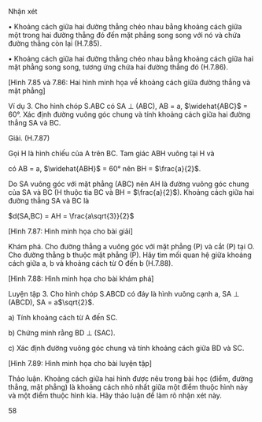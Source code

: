 Nhận xét

• Khoảng cách giữa hai đường thẳng chéo nhau bằng khoảng cách giữa một trong hai đường thẳng đó đến mặt phẳng song song với nó và chứa đường thẳng còn lại (H.7.85).

• Khoảng cách giữa hai đường thẳng chéo nhau bằng khoảng cách giữa hai mặt phẳng song song, tương ứng chứa hai đường thẳng đó (H.7.86).

[Hình 7.85 và 7.86: Hai hình minh họa về khoảng cách giữa đường thẳng và mặt phẳng]

Ví dụ 3. Cho hình chóp S.ABC có SA ⊥ (ABC), AB = a, $\widehat{ABC}$ = 60°.
Xác định đường vuông góc chung và tính khoảng cách giữa hai đường thẳng SA và BC.

Giải. (H.7.87)

Gọi H là hình chiếu của A trên BC. Tam giác ABH vuông tại H và 

có AB = a, $\widehat{ABH}$ = 60° nên BH = $\frac{a}{2}$.

Do SA vuông góc với mặt phẳng (ABC) nên AH là đường vuông 
góc chung của SA và BC (H thuộc tia BC và BH = $\frac{a}{2}$).
Khoảng cách giữa hai đường thẳng SA và BC là

$d(SA,BC) = AH = \frac{a\sqrt{3}}{2}$

[Hình 7.87: Hình minh họa cho bài giải]

Khám phá. Cho đường thẳng a vuông góc với mặt phẳng (P) và 
cắt (P) tại O. Cho đường thẳng b thuộc mặt phẳng (P). Hãy tìm 
mối quan hệ giữa khoảng cách giữa a, b và khoảng cách từ O 
đến b (H.7.88).

[Hình 7.88: Hình minh họa cho bài khám phá]

Luyện tập 3. Cho hình chóp S.ABCD có đáy là hình vuông 
cạnh a, SA ⊥ (ABCD), SA = a$\sqrt{2}$.

a) Tính khoảng cách từ A đến SC.

b) Chứng minh rằng BD ⊥ (SAC).

c) Xác định đường vuông góc chung và tính khoảng cách giữa 
BD và SC.

[Hình 7.89: Hình minh họa cho bài luyện tập]

Thảo luận. Khoảng cách giữa hai hình được nêu trong bài học (điểm, đường thẳng, mặt phẳng) 
là khoảng cách nhỏ nhất giữa một điểm thuộc hình này và một điểm thuộc hình kia. Hãy 
thảo luận để làm rõ nhận xét này.

58